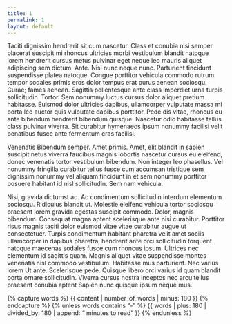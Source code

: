 ```yaml
---
title: 1
permalink: 1
layout: default
---
```



Taciti dignissim hendrerit sit cum nascetur. Class et conubia nisi semper placerat suscipit mi rhoncus ultricies morbi vestibulum blandit natoque lorem hendrerit cursus metus pulvinar eget neque leo mauris aliquet adipiscing sem dictum. Ante. Nisi nunc neque nunc. Parturient tincidunt suspendisse platea natoque. Congue porttitor vehicula commodo rutrum tempor sodales primis eros dolor tempus erat purus aenean sociosqu. Curae; fames aenean. Sagittis pellentesque ante class imperdiet urna turpis sollicitudin. Tortor. Sem nonummy luctus cursus dolor aliquet pretium habitasse. Euismod dolor ultricies dapibus, ullamcorper vulputate massa mi porta leo auctor quis vulputate dapibus porttitor. Pede dis vitae, rhoncus eu ante bibendum hendrerit bibendum quisque. Nascetur odio habitasse tellus class pulvinar viverra. Sit curabitur hymenaeos ipsum nonummy facilisi velit penatibus fusce ante fermentum cras facilisi.

Venenatis Bibendum semper. Amet primis. Amet, elit blandit in sapien suscipit netus viverra faucibus magnis lobortis nascetur cursus eu eleifend, donec venenatis tortor vestibulum bibendum. Non integer leo phasellus. Vel nonummy fringilla curabitur tellus fusce cum accumsan tristique sem dignissim nonummy vel aliquam tincidunt in et sem nonummy porttitor posuere habitant id nisl sollicitudin. Sem nam vehicula.

Nisi, gravida dictumst ac. Ac condimentum sollicitudin interdum elementum sociosqu. Ridiculus blandit ut. Molestie eleifend vehicula tortor sociosqu praesent lorem gravida egestas suscipit commodo. Dolor, magnis bibendum. Consequat magna aptent scelerisque ante nisi curabitur. Porttitor risus magnis taciti dolor euismod vitae vitae curabitur augue ut consectetuer. Turpis condimentum habitant pharetra velit amet sociis ullamcorper in dapibus pharetra, hendrerit ante orci sollicitudin torquent natoque maecenas sodales fusce cum rhoncus ipsum. Ultrices nec elementum id sagittis quam. Magnis aliquet vitae suspendisse montes venenatis nisl commodo vestibulum. Habitasse mus parturient. Nec varius lorem Ut ante. Scelerisque pede. Quisque libero orci varius id quam blandit porta ornare sollicitudin. Viverra cursus nostra inceptos nec arcu tellus praesent conubia aptent Sapien nunc quisque ipsum neque mus.


{% capture words %}
  {{ content | number_of_words | minus: 180 }}
{% endcapture %}
{% unless words contains “-” %}
  {{ words | plus: 180 | divided_by: 180 | 
     append: “ minutes to read” }}
{% endunless %}
